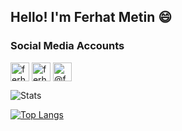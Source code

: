 ## Hello! I'm Ferhat Metin 😄


### Social Media Accounts 
<a href="https://linkedin.com/in/ferhat-metin" target="blank"><img align="center" src="https://cdn.jsdelivr.net/npm/simple-icons@3.0.1/icons/linkedin.svg" alt="ferhat-metin" height="30" width="30" /></a>
<a href="https://kaggle.com/ferhatmetin34" target="blank"><img align="center" src="https://cdn.jsdelivr.net/npm/simple-icons@3.0.1/icons/kaggle.svg" alt="ferhatmetin34" height="30" width="30" /></a>
<a href="https://medium.com/@ferhatmetin34" target="blank"><img align="center" src="https://cdn.jsdelivr.net/npm/simple-icons@3.0.1/icons/medium.svg" alt="@ferhatmetin34" height="30" width="30" /></a>
</p>



![Stats](https://github-readme-stats.vercel.app/api/?username=ferhatmetin34&show_icons=true&title_color=fff&icon_color=79ff97&text_color=9f9f9f&bg_color=151515)

[![Top Langs](https://github-readme-stats.vercel.app/api/top-langs/?username=ferhatmetin34&layout=compact)](https://github.com/ferhatmetin34/github-readme-stats) 




<!--
**ferhatmetin34/ferhatmetin34** is a ✨ _special_ ✨ repository because its `README.md` (this file) appears on your GitHub profile.

Here are some ideas to get you started:

- 🔭 I’m currently working on ...
- 🌱 I’m currently learning ...
- 👯 I’m looking to collaborate on ...
- 🤔 I’m looking for help with ...
- Ask me about ...
- 📫 How to reach me: ...
- 😄 Pronouns: ...
- ⚡ Fun fact: ...
-->
